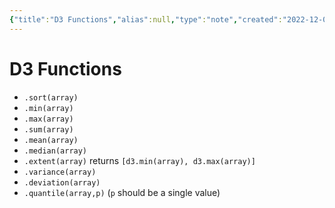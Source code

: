 ```yaml
---
{"title":"D3 Functions","alias":null,"type":"note","created":"2022-12-01T17:19:32","modified":"2022-12-01T17:36:54","dg-publish":true,"sup":{},"state":"done","permalink":"/d3-functions/","dgPassFrontmatter":true,"updated":"2022-12-01T17:36:54"}
---
```



# D3 Functions

- `.sort(array)`
- `.min(array)`
- `.max(array)`
- `.sum(array)`
- `.mean(array)`
- `.median(array)`
- `.extent(array)` returns `[d3.min(array), d3.max(array)]`
- `.variance(array)`
- `.deviation(array)`
- `.quantile(array,p)` (`p` should be a single value)
